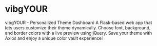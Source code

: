 # vibgYOUR
vibgYOUR  - Personalized Theme Dashboard A Flask-based web app that lets users customize their theme dynamically. Choose font, background, and border colors with a live preview using jQuery. Save your theme with Axios and enjoy a unique color vault experience!
